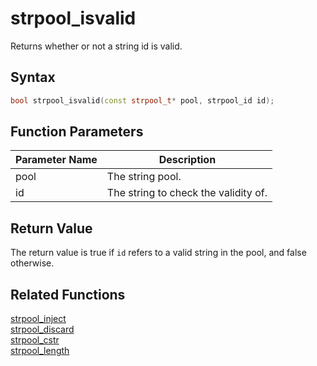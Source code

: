 
# strpool_isvalid

Returns whether or not a string id is valid.

## Syntax

```cpp
bool strpool_isvalid(const strpool_t* pool, strpool_id id);
```

## Function Parameters

Parameter Name | Description
--- | ---
pool | The string pool.
id | The string to check the validity of.

## Return Value

The return value is true if `id` refers to a valid string in the pool, and false otherwise.

## Related Functions
  
[strpool_inject](https://github.com/RandyGaul/cute_framework/blob/master/doc/string/strpool/strpool_inject.md)  
[strpool_discard](https://github.com/RandyGaul/cute_framework/blob/master/doc/string/strpool/strpool_discard.md)  
[strpool_cstr](https://github.com/RandyGaul/cute_framework/blob/master/doc/string/strpool/strpool_cstr.md)  
[strpool_length](https://github.com/RandyGaul/cute_framework/blob/master/doc/string/strpool/strpool_length.md)  

